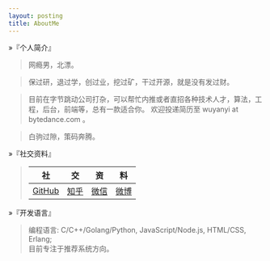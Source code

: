 ```yaml
---
layout: posting
title: AboutMe
---
```


&raquo;『个人简介』

> 网瘾男，北漂。

> 保过研，退过学，创过业，挖过矿，干过开源，就是没有发过财。

> 目前在字节跳动公司打杂，可以帮忙内推或者直招各种技术人才，算法，工程，后台，前端等，总有一款适合你。
> 欢迎投递简历至 wuyanyi at bytedance.com 。

> 白驹过隙，策码奔腾。  

&raquo;『社交资料』

> <center>

> |社|交|资|料|
> |:-:|:-:|:-:|:-:|
> | [GitHub] | [知乎] | [微信] | [微博] |

> </center>

&raquo;『开发语言』

> 编程语言: C/C++/Golang/Python, JavaScript/Node.js, HTML/CSS, Erlang;  
> 目前专注于推荐系统方向。



[Jieba]:https://github.com/fxsjy/jieba
[CppJieba]:http://github.com/yanyiwu/cppjieba
[NodeJieba]:http://github.com/yanyiwu/nodejieba
[GoJieba]:http://github.com/yanyiwu/gojieba
[iosjieba]:http://github.com/yanyiwu/iosjieba
[Seaweedfs]:https://github.com/chrislusf/seaweedfs
[推荐系统的那点事]:http://yanyiwu.com/work/2014/06/01/tuijian-xitong-de-nadianshi.html
[GitHub]:http://github.com/yanyiwu
[golang初体验]:http://yanyiwu.com/work/2014/08/11/golang-chutiyan.html
[Simhash]:http://github.com/yanyiwu/simhash
[Nginx模块开发的那些事]:http://yanyiwu.com/work/2014/09/21/nginx-module-development-stuff.html
[ExJieba]:https://github.com/falood/exjieba
[JiebaR]:https://github.com/qinwf/jiebaR
[许式伟]:http://xushiwei.com/
[影响我一生的两个选择]:http://yanyiwu.com/life/2014/10/11/choices-change-my-life.html
[那些年追过的创业团队]:http://yanyiwu.com/work/2014/08/21/naxienian-startup.html
[ruochenxu]:http://cstdlib.com/
[xushiwei]:http://xushiwei.com/
[armsword]:http://armsword.com
[kaiyizhang]:http://luckykaiyi.com/
[evilbinary]:http://evilbinary.org/
[wuyue]:http://wuyuebupt.github.io/
[微博]:http://weibo.com/buptwyy
[微信]:http://images.yanyiwu.com/qrcodes_yanyiwu_personal.jpg
[知乎]:http://www.zhihu.com/people/yanyiwu.com
